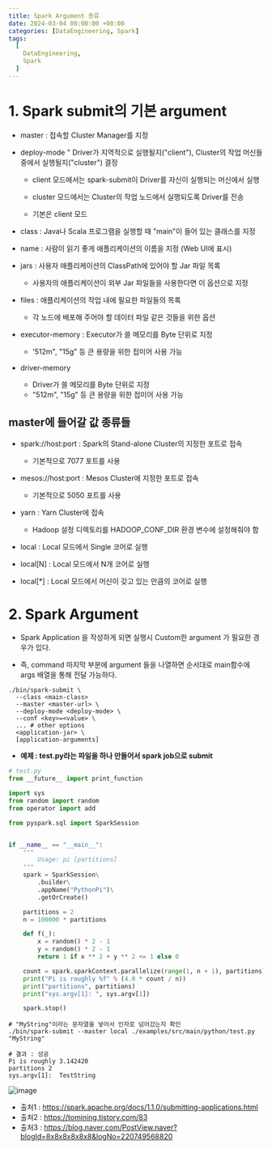```yaml
---
title: Spark Argument 종류
date: 2024-03-04 00:00:00 +00:00
categories: [DataEngineering, Spark]
tags:
  [
    DataEngineering,
    Spark
  ]
---
```


# 1. Spark submit의 기본 argument

- master : 접속할 Cluster Manager를 지정 

- deploy-mode " Driver가 지역적으로 실행될지("client"), Cluster의 작업 머신들 중에서 실행될지("cluster") 결정
  - client 모드에서는 spark-submit이 Driver를 자신이 실행되는 머신에서 실행

  - cluster 모드에서는 Cluster의 작업 노드에서 실행되도록 Driver를 전송

  - 기본은 client 모드

- class : Java나 Scala 프로그램을 실행할 때 "main"이 들어 있는 클래스를 지정 

- name : 사람이 읽기 좋게 애플리케이션의 이름을 지정 (Web UI에 표시)

- jars : 사용자 애플리케이션의 ClassPath에 있어야 할 Jar 파일 목록
  - 사용자의 애플리케이션이 외부 Jar 파일들을 사용한다면 이 옵션으로 지정

- files : 애플리케이션의 작업 내에 필요한 파일들의 목록
  - 각 노드에 배포해 주어야 할 데이터 파일 같은 것들을 위한 옵션

- executor-memory : Executor가 쓸 메모리를 Byte 단위로 지정
  - '512m", "15g" 등 큰 용량을 위한 접미어 사용 가능

- driver-memory
  - Driver가 쓸 메모리를 Byte 단위로 지정
  - "512m", "15g" 등 큰 용량을 위한 접미어 사용 가능

## master에 들어갈 값 종류들
- spark://host:port : Spark의 Stand-alone Cluster의 지정한 포트로 접속
  - 기본적으로 7077 포트를 사용

- mesos://host:port : Mesos Cluster에 지정한 포트로 접속
  - 기본적으로 5050 포트를 사용

- yarn : Yarn Cluster에 접속
  - Hadoop 설정 디렉토리를 HADOOP_CONF_DIR 환경 변수에 설정해줘야 함

- local : Local 모드에서 Single 코어로 실행

- local[N] : Local 모드에서 N개 코어로 실행

- local[*] : Local 모드에서 머신이 갖고 있는 만큼의 코어로 실행

# 2. Spark Argument

- Spark Application 을 작성하게 되면 실행시 Custom한 argument 가 필요한 경우가 있다.

- 즉, command 마지막 부분에 argument 들을 나열하면 순서대로 main함수에 args 배열을 통해 전달 가능하다.


```shell
./bin/spark-submit \
  --class <main-class>
  --master <master-url> \
  --deploy-mode <deploy-mode> \
  --conf <key>=<value> \
  ... # other options
  <application-jar> \
  [application-arguments]
```

- **예제 : test.py라는 파일을 하나 만들어서 spark job으로 submit**
```python
# test.py
from __future__ import print_function

import sys
from random import random
from operator import add

from pyspark.sql import SparkSession


if __name__ == "__main__":
    """
        Usage: pi [partitions]
    """
    spark = SparkSession\
        .builder\
        .appName("PythonPi")\
        .getOrCreate()

    partitions = 2
    n = 100000 * partitions

    def f(_):
        x = random() * 2 - 1
        y = random() * 2 - 1
        return 1 if x ** 2 + y ** 2 <= 1 else 0

    count = spark.sparkContext.parallelize(range(1, n + 1), partitions).map(f).reduce(add)
    print("Pi is roughly %f" % (4.0 * count / n))
    print("partitions", partitions)
    print("sys.argv[1]: ", sys.argv[1])

    spark.stop()

```
```shell
# "MyString"이라는 문자열을 넣어서 인자로 넘어갔는지 확인
./bin/spark-submit --master local ./examples/src/main/python/test.py "MyString"

# 결과 : 성공
Pi is roughly 3.142420
partitions 2
sys.argv[1]:  TestString
```
![image](https://github.com/KimHyungkeun/KimHyungkeun.github.io/assets/12759500/e700d81d-8a80-4890-85d5-84282f49456e)



- 출처1 : https://spark.apache.org/docs/1.1.0/submitting-applications.html
- 출처2 : https://tomining.tistory.com/83 
- 출처3 : https://blog.naver.com/PostView.naver?blogId=8x8x8x8x8x8&logNo=220749568820
